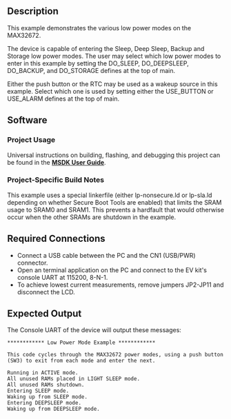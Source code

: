 ## Description

This example demonstrates the various low power modes on the MAX32672.

The device is capable of entering the Sleep, Deep Sleep, Backup and Storage low power modes. The user may select which low power modes to enter in this example by setting the DO\_SLEEP, DO\_DEEPSLEEP, DO\_BACKUP, and DO\_STORAGE defines at the top of main.

Either the push button or the RTC may be used as a wakeup source in this example. Select which one is used by setting either the USE\_BUTTON or USE\_ALARM defines at the top of main.

## Software

### Project Usage

Universal instructions on building, flashing, and debugging this project can be found in the **[MSDK User Guide](https://analog-devices-msdk.github.io/msdk/USERGUIDE/)**.

### Project-Specific Build Notes

This example uses a special linkerfile (either lp-nonsecure.ld or lp-sla.ld depending on whether Secure Boot Tools are enabled) that limits the SRAM usage to SRAM0 and SRAM1. This prevents a hardfault that would otherwise occur when the other SRAMs are shutdown in the example.

## Required Connections

-   Connect a USB cable between the PC and the CN1 (USB/PWR) connector.
-   Open an terminal application on the PC and connect to the EV kit's console UART at 115200, 8-N-1.
-   To achieve lowest current measurements, remove jumpers JP2-JP11 and disconnect the LCD.

## Expected Output

The Console UART of the device will output these messages:

```
************ Low Power Mode Example ************

This code cycles through the MAX32672 power modes, using a push button (SW3) to exit from each mode and enter the next.

Running in ACTIVE mode.
All unused RAMs placed in LIGHT SLEEP mode.
All unused RAMs shutdown.
Entering SLEEP mode.
Waking up from SLEEP mode.
Entering DEEPSLEEP mode.
Waking up from DEEPSLEEP mode.
```
